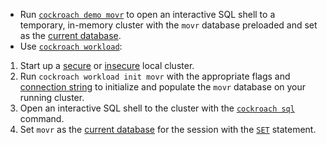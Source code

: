 - Run [`cockroach demo movr`](cockroach-demo.html) to open an interactive SQL shell to a temporary, in-memory cluster with the `movr` database preloaded and set as the [current database](sql-name-resolution.html#current-database).
- Use [`cockroach workload`](cockroach-workload.html):
 1. Start up a [secure](secure-a-cluster.html) or [insecure](start-a-local-cluster.html) local cluster.
 1. Run `cockroach workload init movr` with the appropriate flags and [connection string](connection-parameters.html) to initialize and populate the `movr` database on your running cluster.
 1. Open an interactive SQL shell to the cluster with the [`cockroach sql`](use-the-built-in-sql-client.html) command.
 1. Set `movr` as the [current database](sql-name-resolution.html#current-database) for the session with the [`SET`](set-vars.html) statement.

